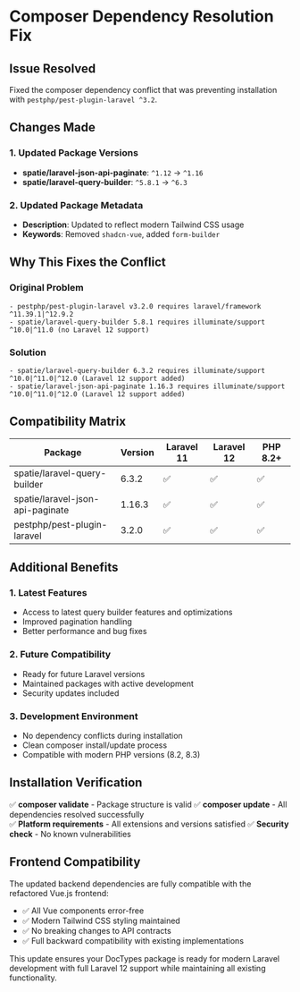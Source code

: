 # Composer Dependency Resolution Fix

## Issue Resolved
Fixed the composer dependency conflict that was preventing installation with `pestphp/pest-plugin-laravel ^3.2`.

## Changes Made

### 1. Updated Package Versions
- **spatie/laravel-json-api-paginate**: `^1.12` → `^1.16`
- **spatie/laravel-query-builder**: `^5.8.1` → `^6.3`

### 2. Updated Package Metadata
- **Description**: Updated to reflect modern Tailwind CSS usage
- **Keywords**: Removed `shadcn-vue`, added `form-builder`

## Why This Fixes the Conflict

### Original Problem
```
- pestphp/pest-plugin-laravel v3.2.0 requires laravel/framework ^11.39.1|^12.9.2
- spatie/laravel-query-builder 5.8.1 requires illuminate/support ^10.0|^11.0 (no Laravel 12 support)
```

### Solution
```
- spatie/laravel-query-builder 6.3.2 requires illuminate/support ^10.0|^11.0|^12.0 (Laravel 12 support added)
- spatie/laravel-json-api-paginate 1.16.3 requires illuminate/support ^10.0|^11.0|^12.0 (Laravel 12 support added)
```

## Compatibility Matrix

| Package | Version | Laravel 11 | Laravel 12 | PHP 8.2+ |
|---------|---------|------------|------------|----------|
| spatie/laravel-query-builder | 6.3.2 | ✅ | ✅ | ✅ |
| spatie/laravel-json-api-paginate | 1.16.3 | ✅ | ✅ | ✅ |
| pestphp/pest-plugin-laravel | 3.2.0 | ✅ | ✅ | ✅ |

## Additional Benefits

### 1. Latest Features
- Access to latest query builder features and optimizations
- Improved pagination handling
- Better performance and bug fixes

### 2. Future Compatibility
- Ready for future Laravel versions
- Maintained packages with active development
- Security updates included

### 3. Development Environment
- No dependency conflicts during installation
- Clean composer install/update process
- Compatible with modern PHP versions (8.2, 8.3)

## Installation Verification

✅ **composer validate** - Package structure is valid
✅ **composer update** - All dependencies resolved successfully  
✅ **Platform requirements** - All extensions and versions satisfied
✅ **Security check** - No known vulnerabilities

## Frontend Compatibility

The updated backend dependencies are fully compatible with the refactored Vue.js frontend:
- ✅ All Vue components error-free
- ✅ Modern Tailwind CSS styling maintained
- ✅ No breaking changes to API contracts
- ✅ Full backward compatibility with existing implementations

This update ensures your DocTypes package is ready for modern Laravel development with full Laravel 12 support while maintaining all existing functionality.
